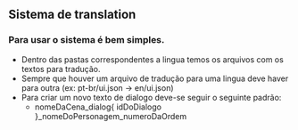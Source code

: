 ## Sistema de translation

### Para usar o sistema é bem simples.
- Dentro das pastas correspondentes a lingua temos os arquivos com os textos para tradução.
- Sempre que houver um arquivo de tradução para uma lingua deve haver para outra (ex: pt-br/ui.json -> en/ui.json)
- Para criar um novo texto de dialogo deve-se seguir o seguinte padrão:
  - nomeDaCena_dialog{ idDoDialogo }_nomeDoPersonagem_numeroDaOrdem
